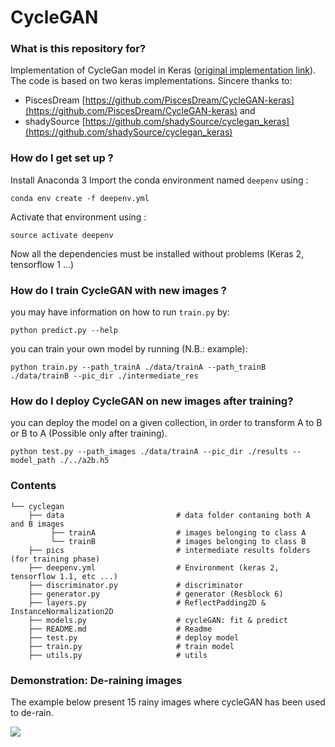 # CycleGAN #

### What is this repository for? 
Implementation of CycleGan model in Keras ([original implementation link](https://github.com/junyanz/CycleGAN)). The code is based on two keras implementations. Sincere thanks to:
* PiscesDream [https://github.com/PiscesDream/CycleGAN-keras](https://github.com/PiscesDream/CycleGAN-keras) and 
* shadySource [https://github.com/shadySource/cyclegan_keras](https://github.com/shadySource/cyclegan_keras)

### How do I get set up ?  
Install Anaconda 3
Import the conda environment named `deepenv` using : 
```
conda env create -f deepenv.yml
```

Activate that environment using :
```
source activate deepenv
```
Now all the dependencies must be installed without problems (Keras 2, tensorflow 1 ...)

### How do I train CycleGAN with new images ?
you may have information on how to run ```train.py``` by:
```
python predict.py --help
```
you can train your own model by running (N.B.: example):
```
python train.py --path_trainA ./data/trainA --path_trainB ./data/trainB --pic_dir ./intermediate_res
```
### How do I deploy CycleGAN on new images after training?
you can deploy the model on a given collection, in order to transform A to B or B to A (Possible only after training).
```
python test.py --path_images ./data/trainA --pic_dir ./results --model_path ./../a2b.h5
```
### Contents
```
└── cyclegan
    ├── data                         # data folder contaning both A and B images
         ├── trainA                  # images belonging to class A
         └── trainB                  # images belonging to class B
    ├── pics                         # intermediate results folders (for training phase)
    ├── deepenv.yml                  # Environment (keras 2, tensorflow 1.1, etc ...)
    ├── discriminator.py             # discriminator
    ├── generator.py                 # generator (Resblock 6)
    ├── layers.py                    # ReflectPadding2D & InstanceNormalization2D
    ├── models.py                    # cycleGAN: fit & predict
    ├── README.md                    # Readme
    ├── test.py                      # deploy model
    ├── train.py                     # train model
    ├── utils.py                     # utils

```
### Demonstration: De-raining images 
The example below present 15 rainy images where cycleGAN has been used to de-rain.

![](https://github.com/HagopB/cyclegan/blob/master/pics/demo_rainremoval.png)


